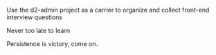 Use the d2-admin project as a carrier to organize and collect front-end interview questions

Never too late to learn

Persistence is victory, come on.
